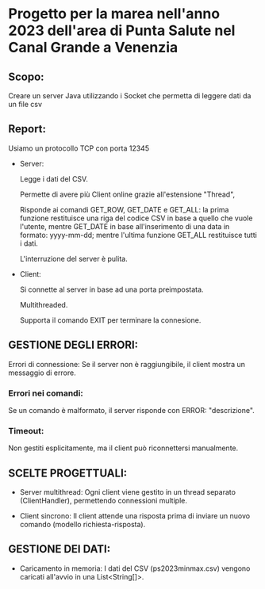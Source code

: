 # Progetto per la marea nell'anno 2023 dell'area di Punta Salute nel Canal Grande a Venenzia

## Scopo: 
Creare un server Java utilizzando i Socket che permetta di leggere dati da un file csv

## Report: 

Usiamo un protocollo TCP con porta 12345

- Server:

  Legge i dati del CSV.

  Permette di avere più Client online grazie all'estensione "Thread",
  
  Risponde ai comandi GET_ROW, GET_DATE e GET_ALL: la prima funzione restituisce una riga del codice CSV in base a quello che vuole l'utente, mentre GET_DATE in base all'inserimento di una data in formato: yyyy-mm-dd;
  mentre l'ultima funzione GET_ALL restituisce tutti i dati.

  L'interruzione del server è pulita.
  
- Client:

  Si connette al server in base ad una porta preimpostata.

  Multithreaded.

  Supporta il comando EXIT per terminare la connesione.



## GESTIONE DEGLI ERRORI: 
Errori di connessione: Se il server non è raggiungibile, il client mostra un messaggio di errore.

### Errori nei comandi: 
Se un comando è malformato, il server risponde con ERROR: "descrizione".

### Timeout: 
Non gestiti esplicitamente, ma il client può riconnettersi manualmente.
 


## SCELTE PROGETTUALI:
- Server multithread: Ogni client viene gestito in un thread separato (ClientHandler), permettendo connessioni multiple.

- Client sincrono: Il client attende una risposta prima di inviare un nuovo comando (modello richiesta-risposta).

## GESTIONE DEI DATI:
- Caricamento in memoria: I dati del CSV (ps2023minmax.csv) vengono caricati all'avvio in una List<String[]>.


  
  
